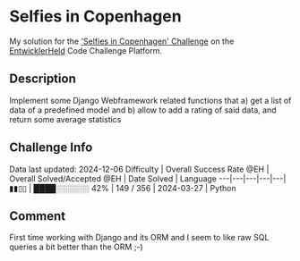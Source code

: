 # Selfies in Copenhagen

My solution for the ['Selfies in Copenhagen' Challenge](https://platform.entwicklerheld.de/challenge/selfies-in-copenhagen?technology=Python) on the [EntwicklerHeld](https://platform.entwicklerheld.de/) Code Challenge Platform.

## Description
Implement some Django Webframework related functions that a) get a list of data of a predefined model and b) allow to add a rating of said data, and return some average statistics

## Challenge Info
Data last updated: 2024-12-06
Difficulty | Overall Success Rate @EH | Overall Solved/Accepted @EH | Date Solved | Language
---|---|---|---|---|
▮▮▯▯ | ████░░░░░░ 42% | 149 / 356 | 2024-03-27 | Python

## Comment
First time working with Django and its ORM and I seem to like raw SQL queries a bit better than the ORM ;-)